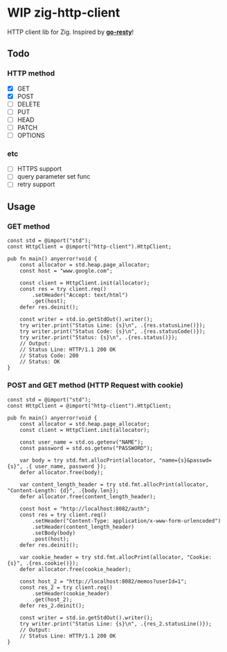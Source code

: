 # **WIP** zig-http-client
HTTP client lib for Zig. Inspired by **[go-resty](https://github.com/go-resty/resty)**!

## Todo
### HTTP method
- [x] GET
- [x] POST
- [ ] DELETE
- [ ] PUT
- [ ] HEAD
- [ ] PATCH
- [ ] OPTIONS

### etc
- [ ] HTTPS support
- [ ] query parameter set func
- [ ] retry support

## Usage

### GET method
```zig
const std = @import("std");
const HttpClient = @import("http-client").HttpClient;

pub fn main() anyerror!void {
    const allocator = std.heap.page_allocator;
    const host = "www.google.com";

    const client = HttpClient.init(allocator);
    const res = try client.req()
        .setHeader("Accept: text/html")
        .get(host);
    defer res.deinit();

    const writer = std.io.getStdOut().writer();
    try writer.print("Status Line: {s}\n", .{res.statusLine()});
    try writer.print("Status Code: {s}\n", .{res.statusCode()});
    try writer.print("Status: {s}\n", .{res.status()});
    // Output:
    // Status Line: HTTP/1.1 200 OK
    // Status Code: 200
    // Status: OK
}
```

### POST and GET method (HTTP Request with cookie)
```zig
const std = @import("std");
const HttpClient = @import("http-client").HttpClient;

pub fn main() anyerror!void {
    const allocator = std.heap.page_allocator;
    const client = HttpClient.init(allocator);

    const user_name = std.os.getenv("NAME");
    const password = std.os.getenv("PASSWORD");

    var body = try std.fmt.allocPrint(allocator, "name={s}&passwd={s}", .{ user_name, password });
    defer allocator.free(body);

    var content_length_header = try std.fmt.allocPrint(allocator, "Content-Length: {d}", .{body.len});
    defer allocator.free(content_length_header);

    const host = "http://localhost:8082/auth";
    const res = try client.req()
        .setHeader("Content-Type: application/x-www-form-urlencoded")
        .setHeader(content_length_header)
        .setBody(body)
        .post(host);
    defer res.deinit();

    var cookie_header = try std.fmt.allocPrint(allocator, "Cookie: {s}", .{res.cookie()});
    defer allocator.free(cookie_header);

    const host_2 = "http://localhost:8082/memos?userId=1";
    const res_2 = try client.req()
        .setHeader(cookie_header)
        .get(host_2);
    defer res_2.deinit();

    const writer = std.io.getStdOut().writer();
    try writer.print("Status Line: {s}\n", .{res_2.statusLine()});
    // Output:
    // Status Line: HTTP/1.1 200 OK
}
```
